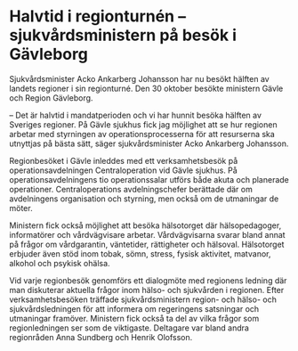 # Halvtid i regionturnén – sjukvårdsministern på besök i Gävleborg

Sjukvårdsminister Acko Ankarberg Johansson har nu besökt hälften av landets regioner i sin regionturné. Den 30 oktober besökte ministern Gävle och Region Gävleborg.


– Det är halvtid i mandatperioden och vi har hunnit besöka hälften av Sveriges regioner. På Gävle sjukhus fick jag möjlighet att se hur regionen arbetar med styrningen av operationsprocesserna för att resurserna ska utnyttjas på bästa sätt, säger sjukvårdsminister Acko Ankarberg Johansson.

Regionbesöket i Gävle inleddes med ett verksamhetsbesök på operationsavdelningen Centraloperation vid Gävle sjukhus. På operationsavdelningens tio operationssalar utförs både akuta och planerade operationer. Centraloperations avdelningschefer berättade där om avdelningens organisation och styrning, men också om de utmaningar de möter.

Ministern fick också möjlighet att besöka hälsotorget där hälsopedagoger, informatörer och vårdvägvisare arbetar. Vårdvägvisarna svarar bland annat på frågor om vårdgarantin, väntetider, rättigheter och hälsoval. Hälsotorget erbjuder även stöd inom tobak, sömn, stress, fysisk aktivitet, matvanor, alkohol och psykisk ohälsa.

Vid varje regionbesök genomförs ett dialogmöte med regionens ledning där man diskuterar aktuella frågor inom hälso\- och sjukvården i regionen. Efter verksamhetsbesöken träffade sjukvårdsministern region\- och hälso\- och sjukvårdsledningen för att informera om regeringens satsningar och utmaningar framöver. Ministern fick också ta del av vilka frågor som regionledningen ser som de viktigaste. Deltagare var bland andra regionråden Anna Sundberg och Henrik Olofsson.
